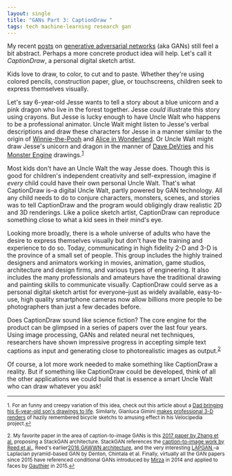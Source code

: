 ```yaml
---
layout: single
title: "GANs Part 3: CaptionDraw "
tags: tech machine-learning research gan
---
```


My recent [posts](/blog/2018/generative-adversarial-networks/) on [generative adversarial networks](/blog/2018/GANs-part-2-counterfeit-money/) (aka GANs) still feel a bit abstract. Perhaps a more concrete product idea will help. Let's call it *CaptionDraw*, a personal digital sketch artist.

Kids love to draw, to color, to cut and to paste. Whether they're using colored pencils, construction paper, glue, or touchscreens,  children seek to express themselves visually. 

Let's say 6-year-old Jesse wants to tell a story about a blue unicorn and a pink dragon who live in the forest together. Jesse *could* illustrate this story using crayons. But Jesse is lucky enough to have Uncle Walt who happens to be a professional animator. Uncle Walt might listen to Jesse's verbal descriptions and draw these characters for Jesse in a manner similar to the origin of [Winnie-the-Pooh](https://en.wikipedia.org/wiki/Winnie-the-Pooh#Origin) and [Alice in Wonderland](https://en.wikipedia.org/wiki/Alice%27s_Adventures_in_Wonderland#Background).  Or Uncle Walt might draw Jesse's unicorn and dragon in the manner of  [Dave DeVries](https://goodmenproject.com/arts/the-monster-engine-an-interview-with-dave-devries/) and his [Monster Engine](https://www.themonsterengine.com/about) drawings.<sup><a href="#fn1" id="ref1">1</a></sup>

Most kids don't have an Uncle Walt the way Jesse does. Though this is good for children's independent creativity and self-expression, imagine if *every* child could have their own personal Uncle Walt. That's what CaptionDraw is–a digital Uncle Walt, partly powered by GAN technology. All any child needs to do to conjure characters, monsters, scenes, and stories was to tell CaptionDraw and the program would obligingly draw realistic 2D and 3D renderings. Like a police sketch artist, CaptionDraw can reproduce something close to what a kid sees in their mind's eye. 

Looking more broadly, there is a whole universe of adults who have the desire to express themselves visually but don't have the training and experience to do so. Today, communicating in high fidelity 2-D and 3-D is the province of a small set of people. This group includes the  highly trained designers and animators working in movies, animation, game studios, architecture and design firms, and various types of engineering. It also includes the many professionals and amateurs have the traditional drawing and painting skills to communicate visually. CaptionDraw could serve as a personal digital sketch artist for everyone–just as widely available, easy-to-use, high quality smartphone cameras now allow billions more people to be photographers than just a few decades before.

Does CaptionDraw sound like science fiction? The core engine for the product can be glimpsed in a series of papers over the last four years. Using image processing, GANs and related neural net techniques, researchers have shown impressive progress in accepting simple text captions as input and generating close to photorealistic images as output.<sup><a href="#fn2" id="ref2">2</a></sup> 

Of course, a lot more work needed to make something like CaptionDraw a reality.  But if something like CaptionDraw could be developed, think of all the other applications we could build that is essence a smart Uncle Walt who can draw whatever you ask!


---
<sup id="fn1">1. For an funny and creepy variation of this idea, check out this article about a [Dad bringing his 6-year-old son's drawings to life](https://www.boredpanda.com/kid-drawings-things-i-have-drawn-dom/). Similarly, Gianluca Gimini [makes professional 3-D renders](https://www.dezeen.com/2016/06/19/velocipedia-project-hopeless-bicycle-drawings-life-digital-renders-gianluca-gimini/) of hazily remembered bicycle sketchs to amusing effect in his Velocipedia project.<a href="#ref1" title="Return to text.">↩</a></sup>

<sup id="fn2">2. My favorite paper in the area of caption-to-image GANs is this [2017 paper by Zhang et al.](https://arxiv.org/abs/1612.03242) proposing a StackGAN architecture. StackGAN references the [caption-to-image work by Reed et al.](https://arxiv.org/abs/1605.05396), Reed's earlier[2016 GAWWN architecture](https://arxiv.org/abs/1610.02454), and the very interesting [LAPGAN ](https://arxiv.org/abs/1506.05751) –a Laplacian pyramid-based GAN by Denton, Chintala et al. Finally, virtually all the GAN papers since 2015 have referenced conditional GANs introduced by [Mirza](https://arxiv.org/abs/1411.1784) in 2014 and applied to faces by [Gauthier](https://pdfs.semanticscholar.org/42f6/f5454dda99d8989f9814989efd50fe807ee8.pdf) in 2015.<a href="#ref2" title="Return to text.">↩</a></sup>
